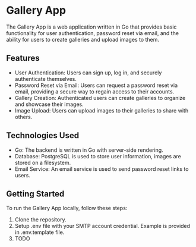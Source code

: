 # Gallery App

The Gallery App is a web application written in Go that provides basic functionality for user authentication, password reset via email, and the ability for users to create galleries and upload images to them.

## Features

- User Authentication: Users can sign up, log in, and securely authenticate themselves.
- Password Reset via Email: Users can request a password reset via email, providing a secure way to regain access to their accounts.
- Gallery Creation: Authenticated users can create galleries to organize and showcase their images.
- Image Upload: Users can upload images to their galleries to share with others.

## Technologies Used

- Go: The backend is written in Go with server-side rendering.
- Database: PostgreSQL is used to store user information, images are stored on a filesystem.
- Email Service: An email service is used to send password reset links to users.

## Getting Started

To run the Gallery App locally, follow these steps:

1. Clone the repository.
2. Setup .env file with your SMTP account credential. Example is provided in .env.template file.
3. TODO

